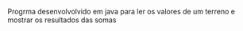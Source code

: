 Progrma desenvolvolvido em java para ler os valores de um terreno e mostrar os resultados das somas
